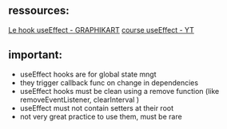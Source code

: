 
## ressources:
[Le hook useEffect - GRAPHIKART](https://grafikart.fr/tutoriels/react-hook-useeffect-1328)
[course useEffect - YT](https://www.youtube.com/watch?v=vNLwY2UlbQg&list=PLjwdMgw5TTLUEOKPg5Z5TgwAOeWkjGL69&index=9)

## important: 
+ useEffect hooks are for global state mngt
+ they trigger callback func on change in dependencies
+ useEffect hooks must be clean using a remove function
  (like removeEventListener, clearInterval )
+ useEffect must not contain setters at their root
+ not very great practice to use them, must be rare